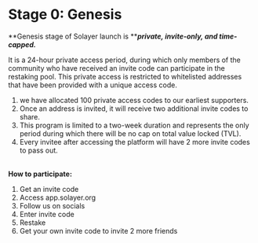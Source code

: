 # Stage 0: Genesis

**Genesis stage of Solayer launch is **_**private, invite-only, and time-capped.**_&#x20;

It is a 24-hour private access period, during which only members of the community who have received an invite code can participate in the restaking pool. This private access is restricted to whitelisted addresses that have been provided with a unique access code.

1. we have allocated 100 private access codes to our earliest supporters.
2. Once an address is invited, it will receive two additional invite codes to share.
3. This program is limited to a two-week duration and represents the only period during which there will be no cap on total value locked (TVL).
4. Every invitee after accessing the platform will have 2 more invite codes to pass out.&#x20;

\
**How to participate:**&#x20;

1. Get an invite code&#x20;
2. Access app.solayer.org&#x20;
3. Follow us on socials&#x20;
4. Enter invite code&#x20;
5. Restake&#x20;
6. Get your own invite code to invite 2 more friends&#x20;
